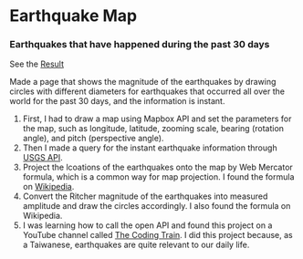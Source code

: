 # Earthquake Map
### Earthquakes that have happened during the past 30 days

See the [Result](https://allguitars.github.io/mapbox-api-demo/)

Made a page that shows the magnitude of the earthquakes by drawing circles with different diameters for earthquakes that occurred all over the world for the past 30 days, and the information is instant.

1. First, I had to draw a map using Mapbox API and set the parameters for the map, such as longitude, latitude, zooming scale, bearing (rotation angle), and pitch (perspective angle).
2. Then I made a query for the instant earthquake information through [USGS API](https://earthquake.usgs.gov/fdsnws/event/1/).
3. Project the lcoations of the earthquakes onto the map by Web Mercator formula, which is a common way for map projection. I found the formula on [Wikipedia](https://en.wikipedia.org/wiki/Web_Mercator_projection).
4. Convert the Ritcher magnitude of the earthquakes into measured amplitude and draw the circles accordingly. I also found the formula on Wikipedia.
5. I was learning how to call the open API and found this project on a YouTube channel called [The Coding Train](https://www.youtube.com/channel/UCvjgXvBlbQiydffZU7m1_aw). I did this project because, as a Taiwanese, earthquakes are quite relevant to our daily life.

